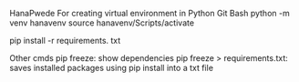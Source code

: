 HanaPwede 
For creating virtual environment in Python
Git Bash
python -m venv hanavenv
source hanavenv/Scripts/activate

pip install -r requirements. txt

Other cmds
pip freeze: show dependencies
pip freeze > requirements.txt: saves installed packages using pip install into a txt file

